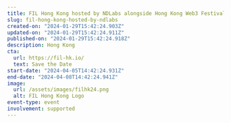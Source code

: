 ```yaml
---
title: FIL Hong Kong hosted by NDLabs alongside Hong Kong Web3 Festival
slug: fil-hong-kong-hosted-by-ndlabs
created-on: "2024-01-29T15:42:24.903Z"
updated-on: "2024-01-29T15:42:24.911Z"
published-on: "2024-01-29T15:42:24.918Z"
description: Hong Kong
cta:
  url: https://fil-hk.io/
  text: Save the Date
start-date: "2024-04-05T14:42:24.931Z"
end-date: "2024-04-08T14:42:24.941Z"
image:
  url: /assets/images/filhk24.png
  alt: FIL Hong Kong Logo
event-type: event
involvement: supported
---
```


